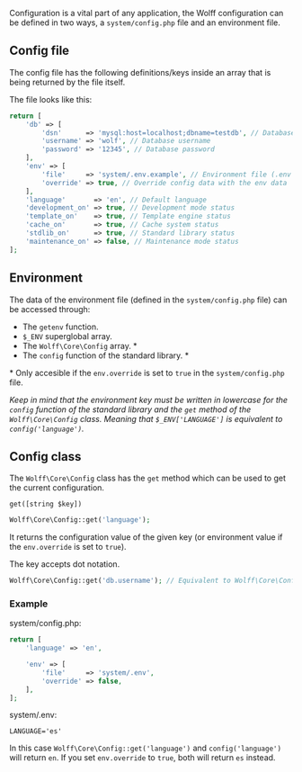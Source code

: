 Configuration is a vital part of any application, the Wolff configuration can be defined in two ways, a `system/config.php` file and an environment file.

## Config file

The config file has the following definitions/keys inside an array that is being returned by the file itself. 

The file looks like this:

```php
return [
    'db' => [
        'dsn'      => 'mysql:host=localhost;dbname=testdb', // Database dsn string
        'username' => 'wolf', // Database username
        'password' => '12345', // Database password
    ],
    'env' => [
        'file'     => 'system/.env.example', // Environment file (.env by default)
        'override' => true, // Override config data with the env data
    ],
    'language'       => 'en', // Default language
    'development_on' => true, // Development mode status
    'template_on'    => true, // Template engine status
    'cache_on'       => true, // Cache system status
    'stdlib_on'      => true, // Standard library status
    'maintenance_on' => false, // Maintenance mode status
];
```

## Environment

The data of the environment file (defined in the `system/config.php` file) can be accessed through:

* The `getenv` function.
* `$_ENV` superglobal array.
* The `Wolff\Core\Config` array. *
* The `config` function of the standard library. *

\* Only accesible if the `env.override` is set to `true` in the `system/config.php` file.

_Keep in mind that the environment key must be written in lowercase for the `config` function of the standard library and the `get` method of the `Wolff\Core\Config` class. Meaning that `$_ENV['LANGUAGE']` is equivalent to `config('language')`._

## Config class

The `Wolff\Core\Config` class has the `get` method which can be used to get the current configuration.

`get([string $key])`

```php
Wolff\Core\Config::get('language');
```

It returns the configuration value of the given key (or environment value if the `env.override` is set to `true`).

The key accepts dot notation.

```php
Wolff\Core\Config::get('db.username'); // Equivalent to Wolff\Core\Config::get('db')['username']
```

### Example

system/config.php:

```php
return [
    'language' => 'en',

    'env' => [
        'file'     => 'system/.env',
        'override' => false,
    ],
];
```

system/.env:

```
LANGUAGE='es'
```

In this case `Wolff\Core\Config::get('language')` and `config('language')` will return `en`. If you set `env.override` to `true`, both will return `es` instead.
